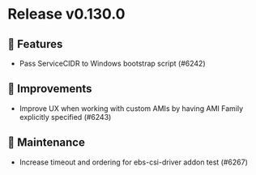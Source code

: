 # Release v0.130.0

## 🚀 Features

- Pass ServiceCIDR to Windows bootstrap script (#6242)

## 🎯 Improvements

- Improve UX when working with custom AMIs by having AMI Family explicitly specified (#6243)

## 🧰 Maintenance

- Increase timeout and ordering for ebs-csi-driver addon test (#6267)

